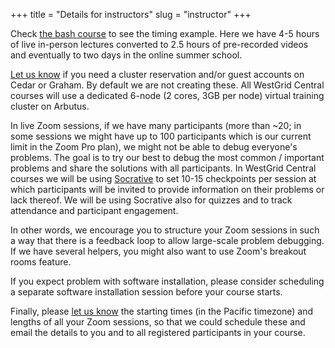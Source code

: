 +++
title = "Details for instructors"
slug = "instructor"
+++

Check [the bash course](../bash-menu) to see the timing example. Here we have 4-5 hours of live in-person
lectures converted to 2.5 hours of pre-recorded videos and eventually to two days in the online summer
school.

[Let us know](mailto:training@westgrid.ca) if you need a cluster reservation and/or guest accounts on
Cedar or Graham. By default we are not creating these. All WestGrid Central courses will use a dedicated
6-node (2 cores, 3GB per node) virtual training cluster on Arbutus.

In live Zoom sessions, if we have many participants (more than ~20; in some sessions we might have up to
100 participants which is our current limit in the Zoom Pro plan), we might not be able to debug
everyone's problems. The goal is to try our best to debug the most common / important problems and share
the solutions with all participants. In WestGrid Central courses we will be using
[Socrative](https://socrative.com) to set 10-15 checkpoints per session at which participants will be
invited to provide information on their problems or lack thereof. We will be using Socrative also for
quizzes and to track attendance and participant engagement.

In other words, we encourage you to structure your Zoom sessions in such a way that there is a feedback
loop to allow large-scale problem debugging. If we have several helpers, you might also want to use
Zoom's breakout rooms feature.

If you expect problem with software installation, please consider scheduling a separate software
installation session before your course starts.

Finally, please [let us know](mailto:training@westgrid.ca) the starting times (in the Pacific timezone)
and lengths of all your Zoom sessions, so that we could schedule these and email the details to you and
to all registered participants in your course.
